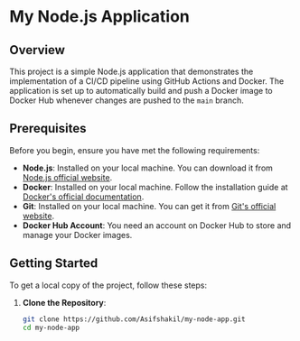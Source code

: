 # My Node.js Application

## Overview

This project is a simple Node.js application that demonstrates the implementation of a CI/CD pipeline using GitHub Actions and Docker. The application is set up to automatically build and push a Docker image to Docker Hub whenever changes are pushed to the `main` branch.

## Prerequisites

Before you begin, ensure you have met the following requirements:

- **Node.js**: Installed on your local machine. You can download it from [Node.js official website](https://nodejs.org/).
- **Docker**: Installed on your local machine. Follow the installation guide at [Docker's official documentation](https://docs.docker.com/get-docker/).
- **Git**: Installed on your local machine. You can get it from [Git's official website](https://git-scm.com/).
- **Docker Hub Account**: You need an account on Docker Hub to store and manage your Docker images.

## Getting Started

To get a local copy of the project, follow these steps:

1. **Clone the Repository**:

   ```bash
   git clone https://github.com/Asifshakil/my-node-app.git
   cd my-node-app
